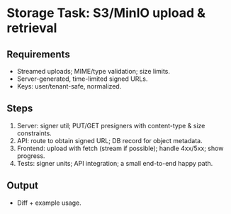 # Storage Task: S3/MinIO upload & retrieval

## Requirements

- Streamed uploads; MIME/type validation; size limits.
- Server-generated, time-limited signed URLs.
- Keys: user/tenant-safe, normalized.

## Steps

1) Server: signer util; PUT/GET presigners with content-type & size constraints.
2) API: route to obtain signed URL; DB record for object metadata.
3) Frontend: upload with fetch (stream if possible); handle 4xx/5xx; show progress.
4) Tests: signer units; API integration; a small end-to-end happy path.

## Output

- Diff + example usage.
